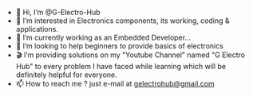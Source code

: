 - 👋 Hi, I’m @G-Electro-Hub
- 👀 I’m interested in Electronics components, its working, coding & applications. 
- 🌱 I’m currently working as an Embedded Developer...
- 💞️ I’m looking to help beginners to provide basics of electronics
- 🎬 I’m providing solutions on my "Youtube Channel" named "G Electro Hub" to every problem I have faced while learning which will be definitely helpful for everyone.
- 📫 How to reach me ? just e-mail at gelectrohub@gmail.com

<!---
G-Electro-Hub/G-Electro-Hub is a ✨ special ✨ repository because its `README.md` (this file) appears on your GitHub profile.
You can click the Preview link to take a look at your changes.
--->
